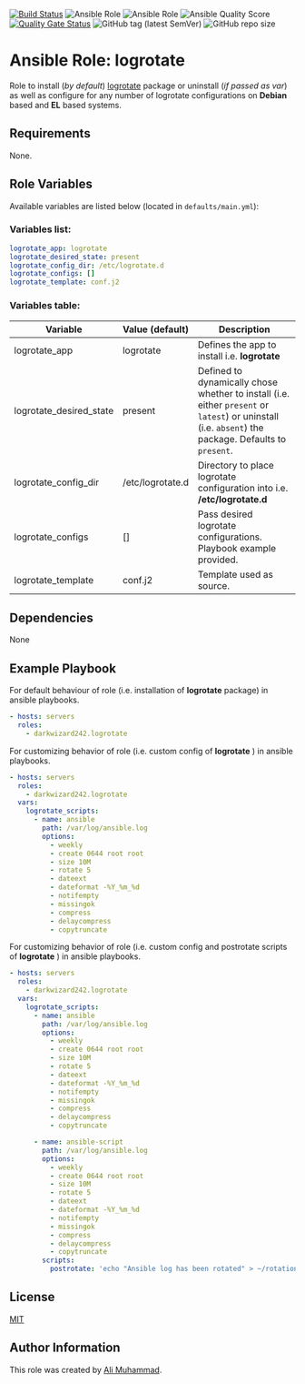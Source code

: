 [![Build Status](https://travis-ci.com/darkwizard242/ansible-role-logrotate.svg?branch=master)](https://travis-ci.com/darkwizard242/ansible-role-logrotate) ![Ansible Role](https://img.shields.io/ansible/role/42038?color=dark%20green) ![Ansible Role](https://img.shields.io/ansible/role/d/42038?color=dark&style=flat-square) ![Ansible Quality Score](https://img.shields.io/ansible/quality/42038?label=ansible%20quality%20score) [![Quality Gate Status](https://sonarcloud.io/api/project_badges/measure?project=ansible-role-logrotate&metric=alert_status)](https://sonarcloud.io/dashboard?id=ansible-role-logrotate) ![GitHub tag (latest SemVer)](https://img.shields.io/github/tag/darkwizard242/ansible-role-logrotate?label=release) ![GitHub repo size](https://img.shields.io/github/repo-size/darkwizard242/ansible-role-logrotate?color=orange&style=flat-square)

# Ansible Role: logrotate

Role to install (_by default_) [logrotate](https://github.com/logrotate/logrotate) package or uninstall (_if passed as var_) as well as configure for any number of logrotate configurations on **Debian** based and **EL** based systems.

## Requirements

None.

## Role Variables

Available variables are listed below (located in `defaults/main.yml`):

### Variables list:

```yaml
logrotate_app: logrotate
logrotate_desired_state: present
logrotate_config_dir: /etc/logrotate.d
logrotate_configs: []
logrotate_template: conf.j2
```

### Variables table:

Variable                | Value (default)  | Description
----------------------- | ---------------- | ----------------------------------------------------------------------------------------------------------------------------------------------------
logrotate_app           | logrotate        | Defines the app to install i.e. **logrotate**
logrotate_desired_state | present          | Defined to dynamically chose whether to install (i.e. either `present` or `latest`) or uninstall (i.e. `absent`) the package. Defaults to `present`.
logrotate_config_dir    | /etc/logrotate.d | Directory to place logrotate configuration into i.e. **/etc/logrotate.d**
logrotate_configs       | []               | Pass desired logrotate configurations. Playbook example provided.
logrotate_template      | conf.j2          | Template used as source.

## Dependencies

None

## Example Playbook

For default behaviour of role (i.e. installation of **logrotate** package) in ansible playbooks.

```yaml
- hosts: servers
  roles:
    - darkwizard242.logrotate
```

For customizing behavior of role (i.e. custom config of **logrotate** ) in ansible playbooks.

```yaml
- hosts: servers
  roles:
    - darkwizard242.logrotate
  vars:
    logrotate_scripts:
      - name: ansible
        path: /var/log/ansible.log
        options:
          - weekly
          - create 0644 root root
          - size 10M
          - rotate 5
          - dateext
          - dateformat -%Y_%m_%d
          - notifempty
          - missingok
          - compress
          - delaycompress
          - copytruncate
```

For customizing behavior of role (i.e. custom config and postrotate scripts of **logrotate** ) in ansible playbooks.

```yaml
- hosts: servers
  roles:
    - darkwizard242.logrotate
  vars:
    logrotate_scripts:
      - name: ansible
        path: /var/log/ansible.log
        options:
          - weekly
          - create 0644 root root
          - size 10M
          - rotate 5
          - dateext
          - dateformat -%Y_%m_%d
          - notifempty
          - missingok
          - compress
          - delaycompress
          - copytruncate

      - name: ansible-script
        path: /var/log/ansible.log
        options:
          - weekly
          - create 0644 root root
          - size 10M
          - rotate 5
          - dateext
          - dateformat -%Y_%m_%d
          - notifempty
          - missingok
          - compress
          - delaycompress
          - copytruncate
        scripts:
          postrotate: 'echo "Ansible log has been rotated" > ~/rotation.txt'
```

## License

[MIT](https://github.com/darkwizard242/ansible-role-logrotate/blob/master/LICENSE)

## Author Information

This role was created by [Ali Muhammad](https://www.linkedin.com/in/ali-muhammad-759791130/).
